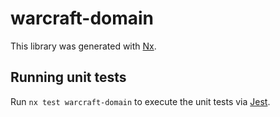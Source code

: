 # warcraft-domain

This library was generated with [Nx](https://nx.dev).

## Running unit tests

Run `nx test warcraft-domain` to execute the unit tests via [Jest](https://jestjs.io).

